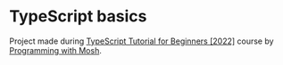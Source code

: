 # TypeScript basics

Project made during [TypeScript Tutorial for Beginners [2022]](https://youtu.be/d56mG7DezGs) course by [Programming with Mosh](https://www.youtube.com/c/programmingwithmosh).
